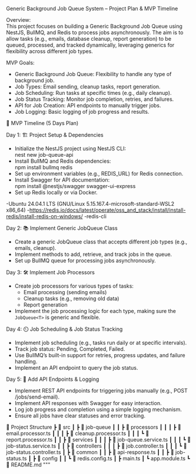 
Generic Background Job Queue System – Project Plan & MVP Timeline

Overview:  
This project focuses on building a Generic Background Job Queue using NestJS, BullMQ, and Redis to process jobs asynchronously. The aim is to allow tasks (e.g., emails, database cleanup, report generation) to be queued, processed, and tracked dynamically, leveraging generics for flexibility across different job types.

MVP Goals:
- Generic Background Job Queue: Flexibility to handle any type of background job.
- Job Types: Email sending, cleanup tasks, report generation.
- Job Scheduling: Run tasks at specific times (e.g., daily cleanup).
- Job Status Tracking: Monitor job completion, retries, and failures.
- API for Job Creation: API endpoints to manually trigger jobs.
- Job Logging: Basic logging of job progress and results.

📅 MVP Timeline (5 Days Plan)

Day 1: 🏗️ Project Setup & Dependencies
- Initialize the NestJS project using NestJS CLI:  
  nest new job-queue-api
- Install BullMQ and Redis dependencies:  
  npm install bullmq redis
- Set up environment variables (e.g., REDIS_URL) for Redis connection.
- Install Swagger for API documentation:  
  npm install @nestjs/swagger swagger-ui-express
- Set up Redis locally or via Docker.

-Ubuntu 24.04.1 LTS (GNU/Linux 5.15.167.4-microsoft-standard-WSL2 x86_64)
-https://redis.io/docs/latest/operate/oss_and_stack/install/install-redis/install-redis-on-windows/
-redis-cli

Day 2: 📚 Implement Generic JobQueue<T> Class
- Create a generic JobQueue class that accepts different job types (e.g., emails, cleanup).
- Implement methods to add, retrieve, and track jobs in the queue.
- Set up BullMQ queue for processing jobs asynchronously.

Day 3: 🛠️ Implement Job Processors
- Create job processors for various types of tasks:  
  - Email processing (sending emails)
  - Cleanup tasks (e.g., removing old data)
  - Report generation
- Implement the job processing logic for each type, making sure the `JobQueue<T>` is generic and flexible.

Day 4: ⏲️ Job Scheduling & Job Status Tracking
- Implement job scheduling (e.g., tasks run daily or at specific intervals).
- Track job status: Pending, Completed, Failed.
- Use BullMQ’s built-in support for retries, progress updates, and failure handling.
- Implement an API endpoint to query the job status.

Day 5: 📢 Add API Endpoints & Logging
- Implement REST API endpoints for triggering jobs manually (e.g., POST /jobs/send-email).
- Implement API responses with Swagger for easy interaction.
- Log job progress and completion using a simple logging mechanism.
- Ensure all jobs have clear statuses and error tracking.

📂 Project Structure
 ┣ 📂 src
 ┃ ┣ 📂 job-queue
 ┃ ┃ ┣ 📂 processors
 ┃ ┃ ┃ ┣ 📣 email.processor.ts
 ┃ ┃ ┃ ┣ 📣 cleanup.processor.ts
 ┃ ┃ ┃ ┗ 📣 report.processor.ts
 ┃ ┃ ┣ 📂 services
 ┃ ┃ ┃ ┣ 📣 job-queue.service.ts
 ┃ ┃ ┃ ┗ 📣 job-status.service.ts
 ┃ ┃ ┣ 📂 controllers
 ┃ ┃ ┃ ┣ 📣 job.controller.ts
 ┃ ┃ ┃ ┗ 📣 job-status.controller.ts
 ┃ ┣ 📂 common
 ┃ ┃ ┣ 📣 api-response.ts
 ┃ ┃ ┣ 📣 job-status.ts
 ┃ ┣ 📂 config
 ┃ ┃ ┗ 📣 redis.config.ts
 ┃ ┣ main.ts
 ┃ ┗ app.module.ts
 ┗ 📄 README.md
"""
